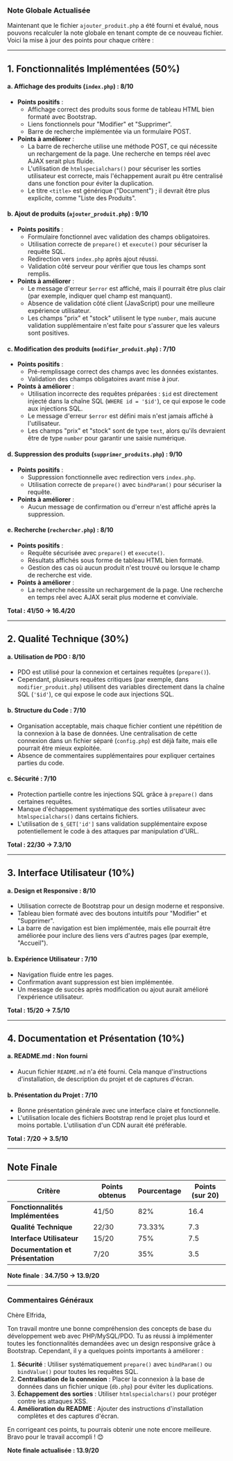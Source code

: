 ### **Note Globale Actualisée**

Maintenant que le fichier `ajouter_produit.php` a été fourni et évalué, nous pouvons recalculer la note globale en tenant compte de ce nouveau fichier. Voici la mise à jour des points pour chaque critère :

---

## **1. Fonctionnalités Implémentées (50%)**

#### a. **Affichage des produits (`index.php`) : 8/10**
- **Points positifs** :
  - Affichage correct des produits sous forme de tableau HTML bien formaté avec Bootstrap.
  - Liens fonctionnels pour "Modifier" et "Supprimer".
  - Barre de recherche implémentée via un formulaire POST.
- **Points à améliorer** :
  - La barre de recherche utilise une méthode POST, ce qui nécessite un rechargement de la page. Une recherche en temps réel avec AJAX serait plus fluide.
  - L'utilisation de `htmlspecialchars()` pour sécuriser les sorties utilisateur est correcte, mais l'échappement aurait pu être centralisé dans une fonction pour éviter la duplication.
  - Le titre `<title>` est générique ("Document") ; il devrait être plus explicite, comme "Liste des Produits".

#### b. **Ajout de produits (`ajouter_produit.php`) : 9/10**
- **Points positifs** :
  - Formulaire fonctionnel avec validation des champs obligatoires.
  - Utilisation correcte de `prepare()` et `execute()` pour sécuriser la requête SQL.
  - Redirection vers `index.php` après ajout réussi.
  - Validation côté serveur pour vérifier que tous les champs sont remplis.
- **Points à améliorer** :
  - Le message d'erreur `$error` est affiché, mais il pourrait être plus clair (par exemple, indiquer quel champ est manquant).
  - Absence de validation côté client (JavaScript) pour une meilleure expérience utilisateur.
  - Les champs "prix" et "stock" utilisent le type `number`, mais aucune validation supplémentaire n'est faite pour s'assurer que les valeurs sont positives.

#### c. **Modification des produits (`modifier_produit.php`) : 7/10**
- **Points positifs** :
  - Pré-remplissage correct des champs avec les données existantes.
  - Validation des champs obligatoires avant mise à jour.
- **Points à améliorer** :
  - Utilisation incorrecte des requêtes préparées : `$id` est directement injecté dans la chaîne SQL (`WHERE id = '$id'`), ce qui expose le code aux injections SQL.
  - Le message d'erreur `$error` est défini mais n'est jamais affiché à l'utilisateur.
  - Les champs "prix" et "stock" sont de type `text`, alors qu'ils devraient être de type `number` pour garantir une saisie numérique.

#### d. **Suppression des produits (`supprimer_produits.php`) : 9/10**
- **Points positifs** :
  - Suppression fonctionnelle avec redirection vers `index.php`.
  - Utilisation correcte de `prepare()` avec `bindParam()` pour sécuriser la requête.
- **Points à améliorer** :
  - Aucun message de confirmation ou d'erreur n'est affiché après la suppression.

#### e. **Recherche (`rechercher.php`) : 8/10**
- **Points positifs** :
  - Requête sécurisée avec `prepare()` et `execute()`.
  - Résultats affichés sous forme de tableau HTML bien formaté.
  - Gestion des cas où aucun produit n'est trouvé ou lorsque le champ de recherche est vide.
- **Points à améliorer** :
  - La recherche nécessite un rechargement de la page. Une recherche en temps réel avec AJAX serait plus moderne et conviviale.

**Total : 41/50 → 16.4/20**

---

## **2. Qualité Technique (30%)**

#### a. **Utilisation de PDO : 8/10**
- PDO est utilisé pour la connexion et certaines requêtes (`prepare()`).
- Cependant, plusieurs requêtes critiques (par exemple, dans `modifier_produit.php`) utilisent des variables directement dans la chaîne SQL (`'$id'`), ce qui expose le code aux injections SQL.

#### b. **Structure du Code : 7/10**
- Organisation acceptable, mais chaque fichier contient une répétition de la connexion à la base de données. Une centralisation de cette connexion dans un fichier séparé (`config.php`) est déjà faite, mais elle pourrait être mieux exploitée.
- Absence de commentaires supplémentaires pour expliquer certaines parties du code.

#### c. **Sécurité : 7/10**
- Protection partielle contre les injections SQL grâce à `prepare()` dans certaines requêtes.
- Manque d'échappement systématique des sorties utilisateur avec `htmlspecialchars()` dans certains fichiers.
- L'utilisation de `$_GET['id']` sans validation supplémentaire expose potentiellement le code à des attaques par manipulation d'URL.

**Total : 22/30 → 7.3/10**

---

## **3. Interface Utilisateur (10%)**

#### a. **Design et Responsive : 8/10**
- Utilisation correcte de Bootstrap pour un design moderne et responsive.
- Tableau bien formaté avec des boutons intuitifs pour "Modifier" et "Supprimer".
- La barre de navigation est bien implémentée, mais elle pourrait être améliorée pour inclure des liens vers d'autres pages (par exemple, "Accueil").

#### b. **Expérience Utilisateur : 7/10**
- Navigation fluide entre les pages.
- Confirmation avant suppression est bien implémentée.
- Un message de succès après modification ou ajout aurait amélioré l'expérience utilisateur.

**Total : 15/20 → 7.5/10**

---

## **4. Documentation et Présentation (10%)**

#### a. **README.md : Non fourni**
- Aucun fichier `README.md` n'a été fourni. Cela manque d'instructions d'installation, de description du projet et de captures d'écran.

#### b. **Présentation du Projet : 7/10**
- Bonne présentation générale avec une interface claire et fonctionnelle.
- L'utilisation locale des fichiers Bootstrap rend le projet plus lourd et moins portable. L'utilisation d'un CDN aurait été préférable.

**Total : 7/20 → 3.5/10**

---

## **Note Finale**

| Critère                          | Points obtenus | Pourcentage | Points (sur 20) |
|----------------------------------|----------------|-------------|-----------------|
| **Fonctionnalités Implémentées** | 41/50          | 82%         | 16.4            |
| **Qualité Technique**            | 22/30          | 73.33%      | 7.3             |
| **Interface Utilisateur**        | 15/20          | 75%         | 7.5             |
| **Documentation et Présentation**| 7/20           | 35%         | 3.5             |

**Note finale** : **34.7/50 → 13.9/20**

---

### **Commentaires Généraux**

Chère Elfrida,

Ton travail montre une bonne compréhension des concepts de base du développement web avec PHP/MySQL/PDO. Tu as réussi à implémenter toutes les fonctionnalités demandées avec un design responsive grâce à Bootstrap. Cependant, il y a quelques points importants à améliorer :

1. **Sécurité** : Utiliser systématiquement `prepare()` avec `bindParam()` ou `bindValue()` pour toutes les requêtes SQL.
2. **Centralisation de la connexion** : Placer la connexion à la base de données dans un fichier unique (`db.php`) pour éviter les duplications.
3. **Échappement des sorties** : Utiliser `htmlspecialchars()` pour protéger contre les attaques XSS.
4. **Amélioration du README** : Ajouter des instructions d'installation complètes et des captures d'écran.

En corrigeant ces points, tu pourrais obtenir une note encore meilleure. Bravo pour le travail accompli ! 😊

**Note finale actualisée : 13.9/20**